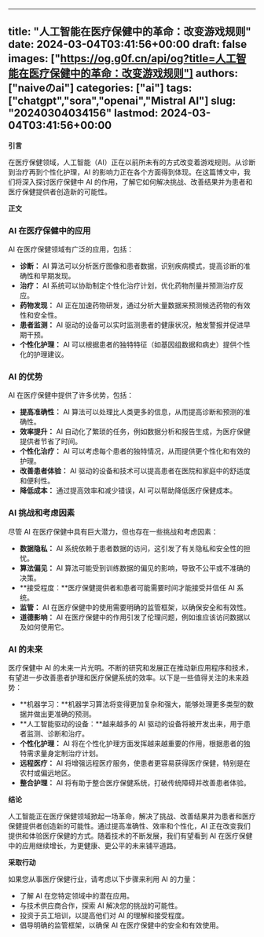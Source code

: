 
---
title: "人工智能在医疗保健中的革命：改变游戏规则"
date: 2024-03-04T03:41:56+00:00
draft: false
images: ["https://og.g0f.cn/api/og?title=人工智能在医疗保健中的革命：改变游戏规则"]
authors: ["naiveのai"]
categories: ["ai"]
tags: ["chatgpt","sora","openai","Mistral AI"]
slug: "20240304034156"
lastmod: 2024-03-04T03:41:56+00:00
---
**引言**

在医疗保健领域，人工智能（AI）正在以前所未有的方式改变着游戏规则。从诊断到治疗再到个性化护理，AI 的影响力正在各个方面得到体现。在这篇博文中，我们将深入探讨医疗保健中 AI 的作用，了解它如何解决挑战、改善结果并为患者和医疗保健提供者创造新的可能性。

**正文**

### AI 在医疗保健中的应用

AI 在医疗保健领域有广泛的应用，包括：

- **诊断：** AI 算法可以分析医疗图像和患者数据，识别疾病模式，提高诊断的准确性和早期发现。
- **治疗：** AI 系统可以协助制定个性化治疗计划，优化药物剂量并预测治疗反应。
- **药物发现：** AI 正在加速药物研发，通过分析大量数据来预测候选药物的有效性和安全性。
- **患者监测：** AI 驱动的设备可以实时监测患者的健康状况，触发警报并促进早期干预。
- **个性化护理：** AI 可以根据患者的独特特征（如基因组数据和病史）提供个性化的护理建议。

### AI 的优势

AI 在医疗保健中提供了许多优势，包括：

- **提高准确性：** AI 算法可以处理比人类更多的信息，从而提高诊断和预测的准确性。
- **效率提升：** AI 自动化了繁琐的任务，例如数据分析和报告生成，为医疗保健提供者节省了时间。
- **个性化治疗：** AI 可以考虑每个患者的独特情况，从而提供更个性化和有效的护理。
- **改善患者体验：** AI 驱动的设备和技术可以提高患者在医院和家庭中的舒适度和便利性。
- **降低成本：** 通过提高效率和减少错误，AI 可以帮助降低医疗保健成本。

### AI 挑战和考虑因素

尽管 AI 在医疗保健中具有巨大潜力，但也存在一些挑战和考虑因素：

- **数据隐私：** AI 系统依赖于患者数据的访问，这引发了有关隐私和安全性的担忧。
- **算法偏见：** AI 算法可能受到训练数据的偏见的影响，导致不公平或不准确的决策。
- **接受程度：**医疗保健提供者和患者可能需要时间才能接受并信任 AI 系统。
- **监管：** AI 在医疗保健中的使用需要明确的监管框架，以确保安全和有效性。
- **道德影响：** AI 在医疗保健中的作用引发了伦理问题，例如谁应该访问数据以及如何使用它。

### AI 的未来

医疗保健中 AI 的未来一片光明。不断的研究和发展正在推动新应用程序和技术，有望进一步改善患者护理和医疗保健系统的效率。以下是一些值得关注的未来趋势：

- **机器学习：**机器学习算法将变得更加复杂和强大，能够处理更多类型的数据并做出更准确的预测。
- **人工智能驱动的设备：**越来越多的 AI 驱动的设备将被开发出来，用于患者监测、诊断和治疗。
- **个性化护理：** AI 将在个性化护理方面发挥越来越重要的作用，根据患者的独特需求量身定制治疗计划。
- **远程医疗：** AI 将增强远程医疗服务，使患者更容易获得医疗保健，特别是在农村或偏远地区。
- **整合护理：** AI 将有助于整合医疗保健系统，打破传统障碍并改善患者体验。

**结论**

人工智能正在医疗保健领域掀起一场革命，解决了挑战、改善结果并为患者和医疗保健提供者创造新的可能性。通过提高准确性、效率和个性化，AI 正在改变我们提供和体验医疗保健的方式。随着技术的不断发展，我们有望看到 AI 在医疗保健中的应用继续增长，为更健康、更公平的未来铺平道路。

**采取行动**

如果您从事医疗保健行业，请考虑以下步骤来利用 AI 的力量：

- 了解 AI 在您特定领域中的潜在应用。
- 与技术供应商合作，探索 AI 解决您的挑战的可能性。
- 投资于员工培训，以提高他们对 AI 的理解和接受程度。
- 倡导明确的监管框架，以确保 AI 在医疗保健中的安全和有效使用。